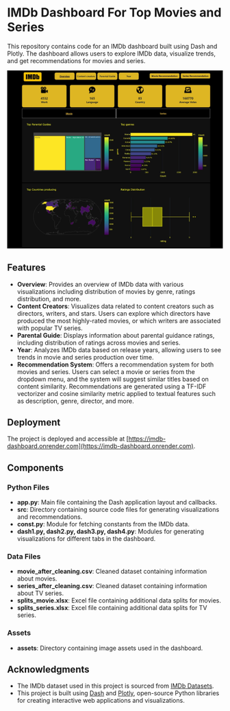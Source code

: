 # IMDb Dashboard For Top Movies and Series

This repository contains code for an IMDb dashboard built using Dash and Plotly. The dashboard allows users to explore IMDb data, visualize trends, and get recommendations for movies and series.


![IMDb Dashboard](assets/dashboard_Screenshot.jpeg)

## Features

- **Overview**: Provides an overview of IMDb data with various visualizations including distribution of movies by genre, ratings distribution, and more.
- **Content Creators**: Visualizes data related to content creators such as directors, writers, and stars. Users can explore which directors have produced the most highly-rated movies, or which writers are associated with popular TV series.
- **Parental Guide**: Displays information about parental guidance ratings, including distribution of ratings across movies and series.
- **Year**: Analyzes IMDb data based on release years, allowing users to see trends in movie and series production over time.
- **Recommendation System**: Offers a recommendation system for both movies and series. Users can select a movie or series from the dropdown menu, and the system will suggest similar titles based on content similarity. Recommendations are generated using a TF-IDF vectorizer and cosine similarity metric applied to textual features such as description, genre, director, and more.

## Deployment

The project is deployed and accessible at [https://imdb-dashboard.onrender.com](https://imdb-dashboard.onrender.com).

## Components

### Python Files

- **app.py**: Main file containing the Dash application layout and callbacks.
- **src**: Directory containing source code files for generating visualizations and recommendations.
- **const.py**: Module for fetching constants from the IMDb data.
- **dash1.py, dash2.py, dash3.py, dash4.py**: Modules for generating visualizations for different tabs in the dashboard.

### Data Files

- **movie_after_cleaning.csv**: Cleaned dataset containing information about movies.
- **series_after_cleaning.csv**: Cleaned dataset containing information about TV series.
- **splits_movie.xlsx**: Excel file containing additional data splits for movies.
- **splits_series.xlsx**: Excel file containing additional data splits for TV series.

### Assets

- **assets**: Directory containing image assets used in the dashboard.

## Acknowledgments

- The IMDb dataset used in this project is sourced from [IMDb Datasets](https://www.imdb.com/interfaces/).
- This project is built using [Dash](https://dash.plotly.com/) and [Plotly](https://plotly.com/python/), open-source Python libraries for creating interactive web applications and visualizations.
